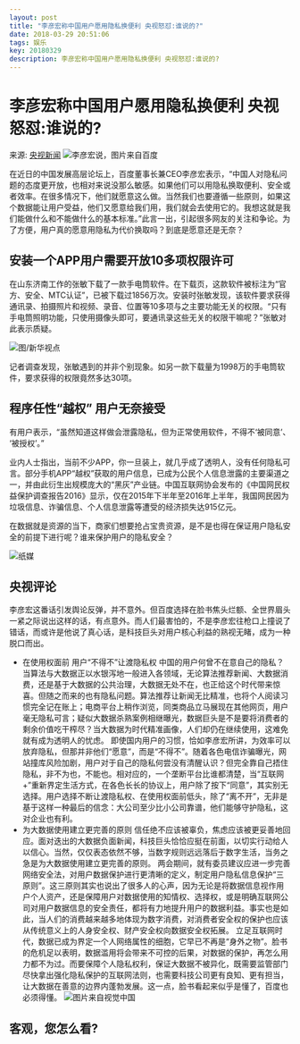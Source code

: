 ```yaml
---
layout: post
title: "李彦宏称中国用户愿用隐私换便利 央视怒怼:谁说的?"
date: 2018-03-29 20:51:06
tags: 娱乐
key: 20180329
description: 李彦宏称中国用户愿用隐私换便利 央视怒怼:谁说的?
---
```

# 李彦宏称中国用户愿用隐私换便利 央视怒怼:谁说的?
来源: [央视新闻](http://news.163.com/18/0328/03/DDV513QI0001875N.html#)
![李彦宏说，图片来自百度](https://upload-images.jianshu.io/upload_images/4938916-a2e43a7e1c6c046f.jpg?imageMogr2/auto-orient/strip%7CimageView2/2/w/1240)

在近日的中国发展高层论坛上，百度董事长兼CEO李彦宏表示，“中国人对隐私问题的态度更开放，也相对来说没那么敏感。如果他们可以用隐私换取便利、安全或者效率。在很多情况下，他们就愿意这么做。当然我们也要遵循一些原则，如果这个数据能让用户受益，他们又愿意给我们用，我们就会去使用它的。我想这就是我们能做什么和不能做什么的基本标准。”此言一出，引起很多网友的关注和争论。为了方便，用户真的愿意用隐私为代价换取吗？到底是愿意还是无奈？
## 安装一个APP用户需要开放10多项权限许可

在山东济南工作的张敏下载了一款手电筒软件。在下载页，这款软件被标注为“官方、安全、MTC认证”，已被下载过1856万次。安装时张敏发现，该软件要求获得通讯录、拍摄照片和视频、录音、位置等10多项与之主要功能无关的权限。“只有手电筒照明功能，只使用摄像头即可，要通讯录这些无关的权限干嘛呢？”张敏对此表示质疑。

![图/新华视点](https://upload-images.jianshu.io/upload_images/4938916-9bbc7cd3dd465131.png?imageMogr2/auto-orient/strip%7CimageView2/2/w/1240)

记者调查发现，张敏遇到的并非个别现象。如另一款下载量为1998万的手电筒软件，要求获得的权限竟然多达30项。

## 程序任性“越权” 用户无奈接受

有用户表示，“虽然知道这样做会泄露隐私，但为正常使用软件，不得不‘被同意’、 ‘被授权’。”

业内人士指出，当前不少APP，你一旦装上，就几乎成了透明人，没有任何隐私可言。部分手机APP“越权”获取的用户信息，已成为公民个人信息泄露的主要渠道之一，并由此衍生出规模庞大的“黑灰”产业链。中国互联网协会发布的《中国网民权益保护调查报告2016》显示，仅在2015年下半年至2016年上半年，我国网民因为垃圾信息、诈骗信息、个人信息泄露等遭受的经济损失达915亿元。

在数据就是资源的当下，商家们想要抢占宝贵资源，是不是也得在保证用户隐私安全的前提下进行呢？谁来保护用户的隐私安全？


![纸媒](https://upload-images.jianshu.io/upload_images/4938916-06b656663d7ddee0.png?imageMogr2/auto-orient/strip%7CimageView2/2/w/1240)
## 央视评论
李彦宏这番话引发舆论反弹，并不意外。但百度选择在脸书焦头烂额、全世界眉头一紧之际说出这样的话，有点意外。而人们最害怕的，不是李彦宏往枪口上撞说了错话，而或许是他说了真心话，是科技巨头对用户核心利益的熟视无睹，成为一种脱口而出。
- 在使用权面前 用户“不得不”让渡隐私权
中国的用户何曾不在意自己的隐私？当算法与大数据正以水银泻地一般进入各领域，无论算法推荐新闻、大数据消费，还是基于大数据的公共治理，大数据无处不在，也正给这个时代带来惊喜。但随之而来的也有隐私问题。算法推荐让新闻无比精准，也将个人阅读习惯完全记在账上；电商平台上稍作浏览，同类商品立马展现在其他网页，用户毫无隐私可言；疑似大数据杀熟案例相继曝光，数据巨头是不是要将消费者的剩余价值吃干榨尽？当大数据为时代精准画像，人们却仍在继续使用，这难免就有成为透明人的忧虑。
即使国内用户的习惯，恰如李彦宏所讲，为效率可以放弃隐私，但那并非他们“愿意”，而是“不得不”。随着各色电信诈骗曝光，网站撞库风险加剧，用户对于自己的隐私何尝没有清醒认识？但完全靠自己捂住隐私，非不为也，不能也。相对应的，一个垄断平台比谁都清楚，当“互联网+”重新界定生活方式，在各色长长的协议上，用户除了按下“同意”，其实别无选择。用户选择不断让渡隐私权、在使用权面前低头，除了“离不开”，无非是基于这样一种最后的信念：大公司至少比小公司靠谱，他们能够守护隐私，这对企业也有利。
- 为大数据使用建立更完善的原则
信任绝不应该被辜负，焦虑应该被更妥善地回应。面对迭出的大数据负面新闻，科技巨头恰恰应挺在前面，以切实行动给人以信心。当然，仅仅表态依然不够，当数字规则远远落后于数字生活，当务之急是为大数据使用建立更完善的原则。
两会期间，就有委员建议应进一步完善网络安全法，对用户数据保护进行更清晰的定义，制定用户隐私信息保护“三原则”。这三原则其实也说出了很多人的心声，因为无论是将数据信息视作用户个人资产，还是保障用户对数据使用的知情权、选择权，或是明确互联网公司对用户数据信息的安全责任，都将有力地提升用户的数据利益。事实也是如此，当人们的消费越来越多地体现为数字消费，对消费者安全权的保护也应该从传统意义上的人身安全权、财产安全权向数据安全权拓展。
立足互联网时代，数据已成为界定一个人网络属性的细胞，它早已不再是“身外之物”。脸书的危机足以表明，数据滥用将会带来不可控的后果，对数据的保护，再怎么用力都不为过。而要保障个人隐私权利，保证大数据不被异化，既需要监管部门尽快拿出强化隐私保护的互联网法则，也需要科技公司更有良知、更有担当，让大数据在善意的边界内蓬勃发展。这一点，脸书看起来似乎是懂了，百度也必须得懂。
![图片来自视觉中国](https://upload-images.jianshu.io/upload_images/4938916-f0964e6cabc89d23.png?imageMogr2/auto-orient/strip%7CimageView2/2/w/1240)
## 客观，您怎么看?